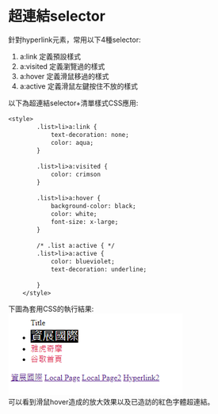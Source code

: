 # 超連結selector
針對hyperlink元素，常用以下4種selector:  
1. a:link 定義預設樣式
2. a:visited 定義瀏覽過的樣式
3. a:hover 定義滑鼠移過的樣式
4. a:active 定義滑鼠左鍵按住不放的樣式

以下為超連結selector+清單樣式CSS應用:  
```
<style>
        .list>li>a:link {
            text-decoration: none;
            color: aqua;
        }

        .list>li>a:visited {
            color: crimson
        }

        .list>li>a:hover {
            background-color: black;
            color: white;
            font-size: x-large;
        }

        /* .list a:active { */
        .list>li>a:active {
            color: blueviolet;
            text-decoration: underline;

        }
    </style>
```
下圖為套用CSS的執行結果:  
![Image](https://github.com/EnasVen/HTML/blob/main/HTML_img02.png)  
可以看到滑鼠hover造成的放大效果以及已造訪的紅色字體超連結。  
